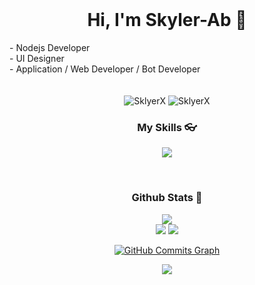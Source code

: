 <br>
<h1 align="center">Hi, I'm Skyler-Ab 👋</h1>
- Nodejs Developer
<br />
- UI Designer
<br />
- Application / Web Developer / Bot Developer
<br />
<br />
<br />
<div align="center">
  
<img src="https://komarev.com/ghpvc/?username=SklyerX&label=Profile%20views&color=3382ed&style=for-the-badge&" alt="SklyerX" /> 
<img src="https://img.shields.io/badge/Open%20Source-%E2%99%A1-blue?style=for-the-badge&color=3382ed" alt="SklyerX" />

</div>


<h3 align="center">My Skills 👓</h3>
<div align="center">
<p align="center">
    <a href="https://skillicons.dev">
      <img src='https://skillicons.dev/icons?i=html,css,scss,react,js,ts,nodejs,express,jquery,md,mongodb,electron,discord,git,github,vscode,figma,bots,vite,nestjs,graphql,mysql,tailwind,netlify,prisma,bots,devto,firebase,postman,python' />
    </a>
  </p>
</div>




<br />

<h3 align="center">Github Stats 🧭</h3>
<div align="center">
  <a href="http://www.github.com/SklyerX"><img src="https://github-readme-stats.vercel.app/api/top-langs/?username=SklyerX&langs_count=10&layout=compact&theme=react&hide_border=true&bg_color=0D1117&title_color=3382ed&icon_color=3382ed" /></a>
  
<br />
  <a href="http://www.github.com/SklyerX"><img src="https://github-readme-streak-stats.herokuapp.com/?user=SklyerX&stroke=ffffff&background=0D1117&ring=3382ed&fire=3382ed&currStreakNum=ffffff&currStreakLabel=3382ed&sideNums=ffffff&sideLabels=ffffff&dates=ffffff&hide_border=true" /></a>
  <a href="http://www.github.com/SklyerX"><img src="https://github-readme-stats.vercel.app/api?username=SklyerX&theme=gruvbox_duo&show_icons=true&include_all_commits=true&count_private=true&theme=react&hide_border=true&bg_color=0D1117&title_color=3382ed&icon_color=3382ed" /></a>



<a href="http://www.github.com/SklyerX"><img src="https://activity-graph.herokuapp.com/graph?username=SklyerX&bg_color=0D1117&color=ffffff&line=3382ed&point=ffffff&area_color=0D1117&area=true&hide_border=true&custom_title=GitHub%20Commits%20Graph" alt="GitHub Commits Graph" /></a>

  
<div align="center"> 
    <img src="https://lanyard.cnrad.dev/api/1029913381643227157?bg=333333&borderRadius=10px" />
</div>
